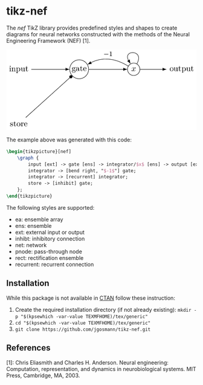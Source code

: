 # tikz-nef
The *nef* TikZ library provides predefined styles and shapes to create diagrams
 for neural networks constructed with the methods of the Neural Engineering
 Framework (NEF) [1].

![Gated difference integrator example.](https://raw.githubusercontent.com/jgosmann/tikz-nef/master/example-net.png)

The example above was generated with this code:

```latex
\begin{tikzpicture}[nef]
    \graph {
        input [ext] -> gate [ens] -> integrator/$x$ [ens] -> output [ext];
        integrator -> [bend right, "$-1$"] gate;
        integrator -> [recurrent] integrator;
        store -> [inhibit] gate;
    };
\end{tikzpicture}
```

The following styles are supported:

* ea: ensemble array
* ens: ensemble
* ext: external input or output
* inhibt: inhibitory connection
* net: network
* pnode: pass-through node
* rect: rectification ensemble
* recurrent: recurrent connection

## Installation

While this package is not available in [CTAN](https://ctan.org/) follow these
instruction:

1. Create the required installation directory (if not already existing):
   `mkdir -p "$(kpsewhich -var-value TEXMFHOME)/tex/generic"`
2. `cd "$(kpsewhich -var-value TEXMFHOME)/tex/generic"`
3. `git clone https://github.com/jgosmann/tikz-nef.git`

## References

[1]: Chris Eliasmith and Charles H. Anderson. Neural engineering: Computation,
     representation, and dynamics in neurobiological systems. MIT Press,
     Cambridge, MA, 2003.
